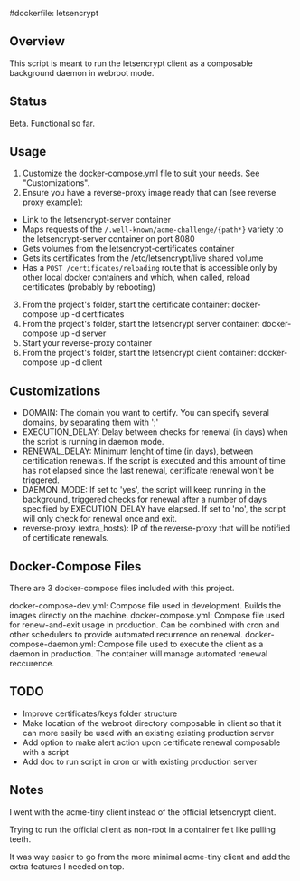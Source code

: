 #dockerfile: letsencrypt

## Overview

This script is meant to run the letsencrypt client as a composable background daemon in webroot mode.

## Status

Beta. Functional so far.

## Usage

1. Customize the docker-compose.yml file to suit your needs. See "Customizations".
2. Ensure you have a reverse-proxy image ready that can (see reverse proxy example):
  - Link to the letsencrypt-server container
  - Maps requests of the ```/.well-known/acme-challenge/{path*}``` variety to the letsencrypt-server container on port 8080
  - Gets volumes from the letsencrypt-certificates container
  - Gets its certificates from the /etc/letsencrypt/live shared volume
  - Has a ```POST /certificates/reloading``` route that is accessible only by other local docker containers and which, when called, reload certificates (probably by rebooting)
3. From the project's folder, start the certificate container: docker-compose up -d certificates
4. From the project's folder, start the letsencrypt server container: docker-compose up -d server
5. Start your reverse-proxy container
6. From the project's folder, start the letsencrypt client container: docker-compose up -d client

## Customizations

- DOMAIN: The domain you want to certify. You can specify several domains, by separating them with ';'
- EXECUTION_DELAY: Delay between checks for renewal (in days) when the script is running in daemon mode.
- RENEWAL_DELAY: Minimum lenght of time (in days), between certification renewals. If the script is executed and this amount of time has not elapsed since the last renewal, certificate renewal won't be triggered.
- DAEMON_MODE: If set to 'yes', the script will keep running in the background, triggered checks for renewal after a number of days specified by EXECUTION_DELAY have elapsed. If set to 'no', the script will only check for renewal once and exit.
- reverse-proxy (extra_hosts): IP of the reverse-proxy that will be notified of certificate renewals.

## Docker-Compose Files

There are 3 docker-compose files included with this project.

docker-compose-dev.yml: Compose file used in development. Builds the images directly on the machine.
docker-compose.yml: Compose file used for renew-and-exit usage in production. Can be combined with cron and other schedulers to provide automated recurrence on renewal.
docker-compose-daemon.yml: Compose file used to execute the client as a daemon in production. The container will manage automated renewal reccurence.

## TODO

- Improve certificates/keys folder structure
- Make location of the webroot directory composable in client so that it can more easily be used with an existing existing production server
- Add option to make alert action upon certificate renewal composable with a script
- Add doc to run script in cron or with existing production server

## Notes

I went with the acme-tiny client instead of the official letsencrypt client.

Trying to run the official client as non-root in a container felt like pulling teeth.

It was way easier to go from the more minimal acme-tiny client and add the extra features I needed on top.
